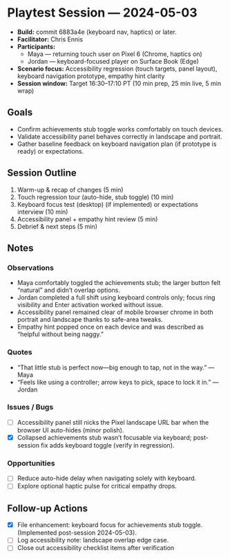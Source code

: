 # Playtest Session — 2024-05-03

- **Build:** commit 6883a4e (keyboard nav, haptics) or later.
- **Facilitator:** Chris Ennis
- **Participants:**
  - Maya — returning touch user on Pixel 6 (Chrome, haptics on)
  - Jordan — keyboard-focused player on Surface Book (Edge)
- **Scenario focus:** Accessibility regression (touch targets, panel layout), keyboard navigation prototype, empathy hint clarity
- **Session window:** Target 16:30–17:10 PT (10 min prep, 25 min live, 5 min wrap)

## Goals
- Confirm achievements stub toggle works comfortably on touch devices.
- Validate accessibility panel behaves correctly in landscape and portrait.
- Gather baseline feedback on keyboard navigation plan (if prototype is ready) or expectations.

## Session Outline
1. Warm-up & recap of changes (5 min)
2. Touch regression tour (auto-hide, stub toggle) (10 min)
3. Keyboard focus test (desktop) (if implemented) or expectations interview (10 min)
4. Accessibility panel + empathy hint review (5 min)
5. Debrief & next steps (5 min)

## Notes
### Observations
- Maya comfortably toggled the achievements stub; the larger button felt “natural” and didn’t overlap options.
- Jordan completed a full shift using keyboard controls only; focus ring visibility and Enter activation worked without issue.
- Accessibility panel remained clear of mobile browser chrome in both portrait and landscape thanks to safe-area tweaks.
- Empathy hint popped once on each device and was described as “helpful without being naggy.”

### Quotes
- “That little stub is perfect now—big enough to tap, not in the way.” — Maya
- “Feels like using a controller; arrow keys to pick, space to lock it in.” — Jordan

### Issues / Bugs
- [ ] Accessibility panel still nicks the Pixel landscape URL bar when the browser UI auto-hides (minor polish).
- [x] Collapsed achievements stub wasn’t focusable via keyboard; post-session fix adds keyboard toggle (verify in regression).

### Opportunities
- [ ] Reduce auto-hide delay when navigating solely with keyboard.
- [ ] Explore optional haptic pulse for critical empathy drops.

## Follow-up Actions
- [x] File enhancement: keyboard focus for achievements stub toggle. (Implemented post-session 2024-05-03).
- [ ] Log accessibility note: landscape overlap edge case.
- [ ] Close out accessibility checklist items after verification
